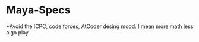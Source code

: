 

# Maya-Specs




*Avoid the ICPC, code forces, AtCoder desing mood. I mean more math less algo play. 
